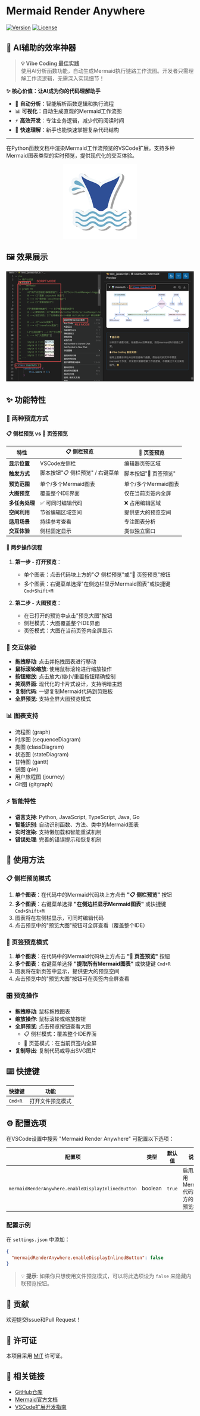 # Mermaid Render Anywhere

[![Version](https://img.shields.io/badge/version-0.0.3-blue.svg)](https://github.com/jianduo1/mermaid-render-anywhere)
[![License](https://img.shields.io/badge/license-MIT-green.svg)](LICENSE)

## 🤖 AI辅助的效率神器

> **💡 Vibe Coding 最佳实践**  
> 使用AI分析函数功能，自动生成Mermaid执行链路工作流图。开发者只需理解工作流逻辑，无需深入实现细节！

**✨ 核心价值：让AI成为你的代码理解助手**
- 🧠 **自动分析**：智能解析函数逻辑和执行流程
- 📊 **可视化**：自动生成直观的Mermaid工作流图
- ⚡ **高效开发**：专注业务逻辑，减少代码阅读时间
- 🎯 **快速理解**：新手也能快速掌握复杂代码结构

---

在Python函数文档中渲染Mermaid工作流预览的VSCode扩展。支持多种Mermaid图表类型的实时预览，提供现代化的交互体验。

<div align="center">
  <img src="https://raw.githubusercontent.com/jianduo1/mermaid-render-anywhere/main/icon.jpg" width="200" alt="Mermaid Render Anywhere Icon">
</div>

## 🖼️ 效果展示

![Demo](https://raw.githubusercontent.com/jianduo1/mermaid-render-anywhere/main/assets/render.png)


## ✨ 功能特性

### 🎯 两种预览方式

#### 📋 侧栏预览 vs 📑 页签预览

| 特性 | 📋 侧栏预览 | 📑 页签预览 |
|------|-------------|-------------|
| **显示位置** | VSCode左侧栏 | 编辑器页签区域 |
| **触发方式** | 脚本按钮"📋 侧栏预览" / 右键菜单 | 脚本按钮"📑 页签预览" |
| **预览范围** | 单个/多个Mermaid图表 | 单个/多个Mermaid图表 |
| **大图预览** | 覆盖整个IDE界面 | 仅在当前页签内全屏 |
| **多任务处理** | ✅ 可同时编辑代码 | ❌ 占用编辑区域 |
| **空间利用** | 节省编辑区域空间 | 提供更大的预览空间 |
| **适用场景** | 持续参考查看 | 专注图表分析 |
| **交互体验** | 侧栏固定显示 | 类似独立窗口 |

#### 🔄 两步操作流程

1. **第一步 - 打开预览**：
   - 单个图表：点击代码块上方的"📋 侧栏预览"或"📑 页签预览"按钮
   - 多个图表：右键菜单选择"在侧边栏显示Mermaid图表"或快捷键 `Cmd+Shift+M`

2. **第二步 - 大图预览**：
   - 在已打开的预览中点击"预览大图"按钮
   - 侧栏模式：大图覆盖整个IDE界面
   - 页签模式：大图在当前页签内全屏显示

### 🎨 交互体验
- **拖拽移动**: 点击并拖拽图表进行移动
- **鼠标滚轮缩放**: 使用鼠标滚轮进行缩放操作
- **按钮缩放**: 点击放大/缩小/重置按钮精确控制
- **美观界面**: 现代化的卡片式设计，支持明暗主题
- **复制代码**: 一键复制Mermaid代码到剪贴板
- **全屏预览**: 支持全屏大图预览模式

### 📊 图表支持
- 流程图 (graph)
- 时序图 (sequenceDiagram)  
- 类图 (classDiagram)
- 状态图 (stateDiagram)
- 甘特图 (gantt)
- 饼图 (pie)
- 用户旅程图 (journey)
- Git图 (gitgraph)

### ⚡ 智能特性
- **语言支持**: Python, JavaScript, TypeScript, Java, Go
- **智能识别**: 自动识别函数、方法、类中的Mermaid图表
- **实时渲染**: 支持懒加载和智能重试机制
- **错误处理**: 完善的错误提示和恢复机制

## 🚀 使用方法

### 📋 侧栏预览模式  
1. **单个图表**：在代码中的Mermaid代码块上方点击 **"📋 侧栏预览"** 按钮
2. **多个图表**：右键菜单选择 **"在侧边栏显示Mermaid图表"** 或快捷键 `Cmd+Shift+M`
3. 图表将在左侧栏显示，可同时编辑代码
4. 点击预览中的"预览大图"按钮可全屏查看（覆盖整个IDE）

### 📑 页签预览模式  
1. **单个图表**：在代码中的Mermaid代码块上方点击 **"📑 页签预览"** 按钮
2. **多个图表**：右键菜单选择 **"提取所有Mermaid图表"** 或快捷键 `Cmd+R`
3. 图表将在新页签中显示，提供更大的预览空间
4. 点击预览中的"预览大图"按钮可在页签内全屏查看

### 🎛️ 预览操作
- **拖拽移动**: 鼠标拖拽图表
- **缩放操作**: 鼠标滚轮或缩放按钮  
- **全屏预览**: 点击预览按钮查看大图
  - 📋 侧栏模式：覆盖整个IDE界面
  - 📑 页签模式：在当前页签内全屏
- **复制导出**: 复制代码或导出SVG图片



## ⌨️ 快捷键

| 快捷键 | 功能 |
|--------|------|
| `Cmd+R` | 打开文件预览模式 |

## ⚙️ 配置选项

在VSCode设置中搜索 "Mermaid Render Anywhere" 可配置以下选项：

| 配置项 | 类型 | 默认值 | 说明 |
|--------|------|--------|------|
| `mermaidRenderAnywhere.enableDisplayInlinedButton` | boolean | `true` | 启用/禁用Mermaid代码块上方的内联预览按钮 |

### 配置示例

在 `settings.json` 中添加：

```json
{
  "mermaidRenderAnywhere.enableDisplayInlinedButton": false
}
```

> 💡 **提示**: 如果你只想使用文件预览模式，可以将此选项设为 `false` 来隐藏内联预览按钮。

## 🤝 贡献

欢迎提交Issue和Pull Request！

## 📄 许可证

本项目采用 [MIT](LICENSE) 许可证。

## 🔗 相关链接

- [GitHub仓库](https://github.com/jianduo1/mermaid-render-anywhere)
- [Mermaid官方文档](https://mermaid.js.org/)
- [VSCode扩展开发指南](https://code.visualstudio.com/api) 